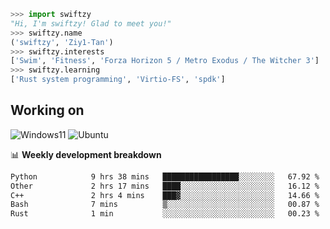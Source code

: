 ```python
>>> import swiftzy
"Hi, I'm swiftzy! Glad to meet you!"
>>> swiftzy.name
('swiftzy', 'Ziy1-Tan')
>>> swiftzy.interests
['Swim', 'Fitness', 'Forza Horizon 5 / Metro Exodus / The Witcher 3']
>>> swiftzy.learning
['Rust system programming', 'Virtio-FS', 'spdk']
```

## Working on

![Windows11](https://img.shields.io/badge/Windows%2011-00adef?style=flat-square&logo=windows&logoColor=ffffff)
![Ubuntu](https://img.shields.io/badge/Ubuntu%20(WSL)-dd4814?style=flat-square&logo=ubuntu&logoColor=ffffff)

📊 **Weekly development breakdown**
<!--START_SECTION:waka-->

```txt
Python            9 hrs 38 mins   █████████████████░░░░░░░░   67.92 %
Other             2 hrs 17 mins   ████░░░░░░░░░░░░░░░░░░░░░   16.12 %
C++               2 hrs 4 mins    ███▓░░░░░░░░░░░░░░░░░░░░░   14.66 %
Bash              7 mins          ▒░░░░░░░░░░░░░░░░░░░░░░░░   00.87 %
Rust              1 min           ░░░░░░░░░░░░░░░░░░░░░░░░░   00.23 %
```

<!--END_SECTION:waka-->
